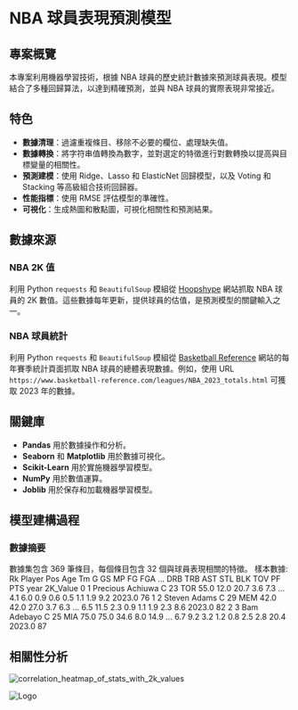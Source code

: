 # NBA 球員表現預測模型

## 專案概覽

本專案利用機器學習技術，根據 NBA 球員的歷史統計數據來預測球員表現。模型結合了多種回歸算法，以達到精確預測，並與 NBA 球員的實際表現非常接近。

## 特色

- **數據清理**：過濾重複條目、移除不必要的欄位、處理缺失值。
- **數據轉換**：將字符串值轉換為數字，並對選定的特徵進行對數轉換以提高與目標變量的相關性。
- **預測建模**：使用 Ridge、Lasso 和 ElasticNet 回歸模型，以及 Voting 和 Stacking 等高級組合技術回歸器。
- **性能指標**：使用 RMSE 評估模型的準確性。
- **可視化**：生成熱圖和散點圖，可視化相關性和預測結果。

## 數據來源
### NBA 2K 值
利用 Python `requests` 和 `BeautifulSoup` 模組從 [Hoopshype](https://hoopshype.com/nba2k/) 網站抓取 NBA 球員的 2K 數值。這些數據每年更新，提供球員的估值，是預測模型的關鍵輸入之一。

### NBA 球員統計
利用 Python `requests` 和 `BeautifulSoup` 模組從 [Basketball Reference](https://www.basketball-reference.com/) 網站的每年賽季統計頁面抓取 NBA 球員的總體表現數據。例如，使用 URL `https://www.basketball-reference.com/leagues/NBA_2023_totals.html` 可獲取 2023 年的數據。

## 關鍵庫

- **Pandas** 用於數據操作和分析。
- **Seaborn** 和 **Matplotlib** 用於數據可視化。
- **Scikit-Learn** 用於實施機器學習模型。
- **NumPy** 用於數值運算。
- **Joblib** 用於保存和加載機器學習模型。

## 模型建構過程

### 數據摘要
數據集包含 369 筆條目，每個條目包含 32 個與球員表現相關的特徵。
樣本數據:
      Rk                    Player Pos Age   Tm     G    GS    MP   FG   FGA  ...  DRB   TRB   AST  STL  BLK  TOV   PF   PTS    year  2K_Value
0      1          Precious Achiuwa   C  23  TOR  55.0  12.0  20.7  3.6   7.3  ...  4.1   6.0   0.9  0.6  0.5  1.1  1.9   9.2  2023.0        76
1      2              Steven Adams   C  29  MEM  42.0  42.0  27.0  3.7   6.3  ...  6.5  11.5   2.3  0.9  1.1  1.9  2.3   8.6  2023.0        82
2      3               Bam Adebayo   C  25  MIA  75.0  75.0  34.6  8.0  14.9  ...  6.7   9.2   3.2  1.2  0.8  2.5  2.8  20.4  2023.0        87

## 相關性分析
![correlation_heatmap_of_stats_with_2k_values](https://github.com/nw7551762/2k-value-predict/assets/118497430/b4262d8d-f3c0-4457-9217-c0f2a960f557)









![Logo](images/logo.png)
